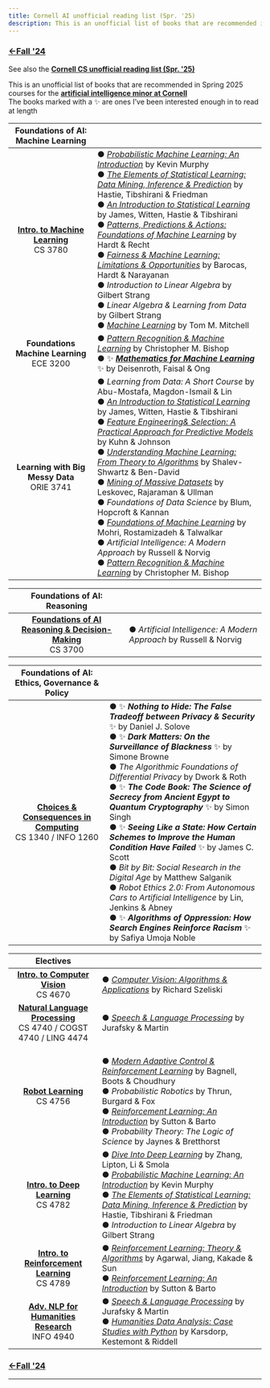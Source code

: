```yaml
---
title: Cornell AI unofficial reading list (Spr. '25)
description: This is an unofficial list of books that are recommended in Spring 2025 courses for the artificial intelligence minor at Cornell.
---
```


### [←Fall '24](https://dantasfiles.com/2024/08/27/cornell-ai-fall24.html)

See also the **[Cornell CS unofficial reading list (Spr. '25)](https://dantasfiles.com/2025/01/22/cornell-cs-sp25.html)**

This is an unofficial list of books that are recommended in Spring 2025 courses for the **[artificial intelligence minor at Cornell](https://prod.cis.cornell.edu/undergraduate-opportunities/minors/artificial-intelligence/ai-minor-requirements)**\
The books marked with a ✨ are ones I’ve been interested enough in to read at length 

| Foundations of AI: Machine Learning | |
| :---: | --- |
| **[Intro. to Machine Learning](https://www.cs.cornell.edu/courses/cs3780/2025sp/)** <br> CS 3780 | ● _[Probabilistic Machine Learning: An Introduction](https://probml.github.io/pml-book/book1.html)_ by Kevin Murphy <br> ●  _[The Elements of Statistical Learning: Data Mining, Inference & Prediction](https://hastie.su.domains/ElemStatLearn/)_ by Hastie, Tibshirani & Friedman <br> ● _[An Introduction to Statistical Learning](https://www.statlearning.com/)_ by James, Witten, Hastie & Tibshirani <br> ● _[Patterns, Predictions & Actions: Foundations of Machine Learning](https://mlstory.org/)_ by Hardt & Recht <br> ● _[Fairness & Machine Learning: Limitations & Opportunities](https://fairmlbook.org/)_ by Barocas, Hardt & Narayanan <br> ● _Introduction to Linear Algebra_ by Gilbert Strang <br> ● _Linear Algebra & Learning from Data_ by Gilbert Strang <br> ● _[Machine Learning](https://www.cs.cmu.edu/afs/cs.cmu.edu/user/mitchell/ftp/mlbook.html)_ by Tom M. Mitchell |
| **Foundations Machine Learning** <br> ECE 3200 | ● _[Pattern Recognition & Machine Learning](https://www.microsoft.com/en-us/research/publication/pattern-recognition-machine-learning/)_ by Christopher M. Bishop <br> ● ✨ ***[Mathematics for Machine Learning](https://mml-book.github.io/)*** ✨ by Deisenroth, Faisal & Ong |
| **Learning with Big Messy Data** <br> ORIE 3741 | ● _Learning from Data: A Short Course_ by Abu-Mostafa, Magdon-Ismail & Lin <br> ● _[An Introduction to Statistical Learning](https://www.statlearning.com/)_ by James, Witten, Hastie & Tibshirani <br> ● _[Feature Engineering& Selection: A Practical Approach for Predictive Models](http://www.feat.engineering/)_ by Kuhn & Johnson <br> ● _[Understanding Machine Learning: From Theory to Algorithms](https://www.cs.huji.ac.il/~shais/UnderstandingMachineLearning/index.html)_ by Shalev-Shwartz & Ben-David <br> ● _[Mining of Massive Datasets](http://www.mmds.org/)_ by Leskovec, Rajaraman & Ullman <br> ● _Foundations of Data Science_ by Blum, Hopcroft & Kannan <br> ● _[Foundations of Machine Learning](https://cs.nyu.edu/~mohri/mlbook/)_ by Mohri, Rostamizadeh & Talwalkar <br> ● _Artificial Intelligence: A Modern Approach_ by Russell & Norvig <br> ● _[Pattern Recognition & Machine Learning](https://www.microsoft.com/en-us/research/publication/pattern-recognition-machine-learning/)_ by Christopher M. Bishop |

| Foundations of AI: Reasoning | |
| :---: | --- |
| **[Foundations of AI Reasoning & Decision-Making](https://www.cs.cornell.edu/courses/cs3700/2025sp/)** <br> CS 3700 | ● _Artificial Intelligence: A Modern Approach_ by Russell & Norvig |

| Foundations of AI: Ethics, Governance & Policy | |
| :---: | --- |
| **[Choices & Consequences in Computing](https://www.cs.cornell.edu/courses/cs1340/2025sp/)** <br> CS 1340 / INFO 1260 | ● ✨ ***Nothing to Hide: The False Tradeoff between Privacy & Security*** ✨ by Daniel J. Solove <br> ● ✨ ***Dark Matters: On the Surveillance of Blackness*** ✨ by Simone Browne <br> ● _The Algorithmic Foundations of Differential Privacy_ by Dwork & Roth <br> ● ✨ ***The Code Book: The Science of Secrecy from Ancient Egypt to Quantum Cryptography*** ✨ by Simon Singh <br> ● ✨ ***Seeing Like a State: How Certain Schemes to Improve the Human Condition Have Failed*** ✨ by James C. Scott <br> ● _Bit by Bit: Social Research in the Digital Age_ by Matthew Salganik <br> ● _Robot Ethics 2.0: From Autonomous Cars to Artificial Intelligence_ by Lin, Jenkins & Abney <br> ● ✨ ***Algorithms of Oppression: How Search Engines Reinforce Racism*** ✨ by Safiya Umoja Noble |

| Electives | |
| :---: | --- |
| **[Intro. to Computer Vision](https://www.cs.cornell.edu/courses/cs4670/2025sp/)** <br> CS 4670 | ● _[Computer Vision: Algorithms & Applications](https://szeliski.org/Book/)_ by Richard Szeliski |
| **[Natural Language Processing](https://www.cs.cornell.edu/courses/cs4740/2025sp/)** <br> CS 4740 / COGST 4740 / LING 4474 | ● _[Speech & Language Processing](https://web.stanford.edu/~jurafsky/slp3/)_ by Jurafsky & Martin |
| **[Robot Learning](https://www.cs.cornell.edu/courses/cs4756/2025sp/)** <br> CS 4756 | <br> ● _[Modern Adaptive Control & Reinforcement Learning](https://macrl-book.github.io/)_ by Bagnell, Boots & Choudhury <br> ● _Probabilistic Robotics_ by Thrun, Burgard & Fox <br> ● _[Reinforcement Learning: An Introduction](http://incompleteideas.net/book/the-book-2nd.html)_ by Sutton & Barto <br> ● _Probability Theory: The Logic of Science_ by Jaynes & Bretthorst |
| **[Intro. to Deep Learning](https://www.cs.cornell.edu/courses/cs4782/2025sp/)** <br> CS 4782 | ● _[Dive Into Deep Learning](https://d2l.ai/)_ by Zhang, Lipton, Li & Smola <br> ● _[Probabilistic Machine Learning: An Introduction](https://probml.github.io/pml-book/book1.html)_ by Kevin Murphy <br> ● _[The Elements of Statistical Learning: Data Mining, Inference & Prediction](https://hastie.su.domains/ElemStatLearn/)_ by Hastie, Tibshirani & Friedman <br> ● _Introduction to Linear Algebra_ by Gilbert Strang |
| **[Intro. to Reinforcement Learning](https://wensun.github.io/CS4789_spring_2025.html)** <br> CS 4789 | ● _[Reinforcement Learning: Theory & Algorithms](https://rltheorybook.github.io/)_ by Agarwal, Jiang, Kakade & Sun <br> ● _[Reinforcement Learning: An Introduction](http://incompleteideas.net/book/the-book-2nd.html)_ by Sutton & Barto |
| **[Adv. NLP for Humanities Research](https://github.com/wilkens-teaching/info4940-s25)** <br> INFO 4940 | ● _[Speech & Language Processing](https://web.stanford.edu/~jurafsky/slp3/)_ by Jurafsky & Martin <br> ● *[Humanities Data Analysis: Case Studies with Python](https://www.humanitiesdataanalysis.org/)* by Karsdorp, Kestemont & Riddell |

### [←Fall '24](https://dantasfiles.com/2024/08/27/cornell-ai-fall24.html)

* * *
